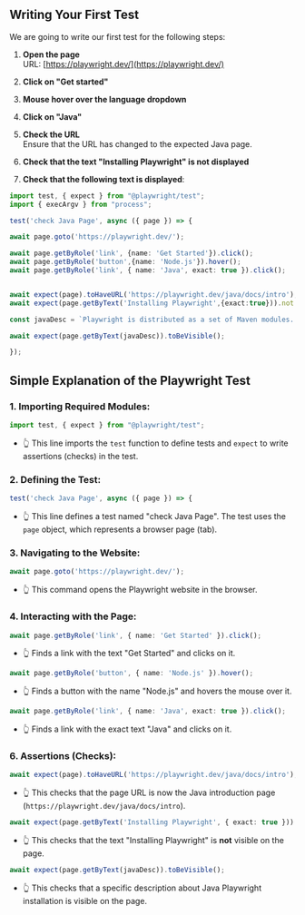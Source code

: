 ## Writing Your First Test

We are going to write our first test for the following steps:

1. **Open the page**  
   URL: [https://playwright.dev/](https://playwright.dev/)

2. **Click on "Get started"**

3. **Mouse hover over the language dropdown**

4. **Click on "Java"**

5. **Check the URL**  
   Ensure that the URL has changed to the expected Java page.

6. **Check that the text "Installing Playwright" is not displayed**

7. **Check that the following text is displayed**:

```` typescript
import test, { expect } from "@playwright/test";
import { execArgv } from "process";

test('check Java Page', async ({ page }) => {

await page.goto('https://playwright.dev/');

await page.getByRole('link', {name: 'Get Started'}).click();
await page.getByRole('button',{name: 'Node.js'}).hover();
await page.getByRole('link', { name: 'Java', exact: true }).click();


await expect(page).toHaveURL('https://playwright.dev/java/docs/intro');
await expect(page.getByText('Installing Playwright',{exact:true})).not.toBeVisible();

const javaDesc = `Playwright is distributed as a set of Maven modules. The easiest way to use it is to add one dependency to your project's pom.xml as described below. If you're not familiar with Maven please refer to its documentation.`

await expect(page.getByText(javaDesc)).toBeVisible();

});
````

## Simple Explanation of the Playwright Test

### 1. Importing Required Modules:

```typescript
import test, { expect } from "@playwright/test";
```
- 👆 This line imports the `test` function to define tests and `expect` to write assertions (checks) in the test.

### 2. Defining the Test:

```typescript
test('check Java Page', async ({ page }) => {
```
- 👆 This line defines a test named "check Java Page". The test uses the `page` object, which represents a browser page (tab).

### 3. Navigating to the Website:

```typescript
await page.goto('https://playwright.dev/');
```
- 👆 This command opens the Playwright website in the browser.

### 4. Interacting with the Page:

```typescript
await page.getByRole('link', { name: 'Get Started' }).click();
```
- 👆 Finds a link with the text "Get Started" and clicks on it.

```typescript
await page.getByRole('button', { name: 'Node.js' }).hover();
```
- 👆 Finds a button with the name "Node.js" and hovers the mouse over it.

```typescript
await page.getByRole('link', { name: 'Java', exact: true }).click();
```
- 👆 Finds a link with the exact text "Java" and clicks on it.

### 6. Assertions (Checks):

```typescript
await expect(page).toHaveURL('https://playwright.dev/java/docs/intro');
```
- 👆 This checks that the page URL is now the Java introduction page (`https://playwright.dev/java/docs/intro`).

```typescript
await expect(page.getByText('Installing Playwright', { exact: true })).not.toBeVisible();
```
- 👆 This checks that the text "Installing Playwright" is **not** visible on the page.

```typescript
await expect(page.getByText(javaDesc)).toBeVisible();
```
- 👆 This checks that a specific description about Java Playwright installation is visible on the page.
```
